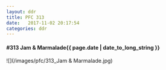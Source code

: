 ```yaml
---
layout: ddr
title: PFC 313
date:   2017-11-02 20:17:54
categories: ddr
---
```


#### **#313** Jam & Marmalade<span class="pull-right">{{ page.date | date_to_long_string }}</span>
![](/images/pfc/313_Jam & Marmalade.jpg)
